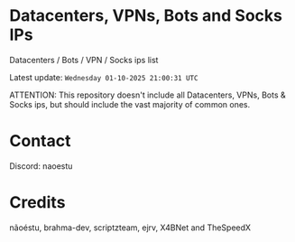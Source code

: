 # Datacenters, VPNs, Bots and Socks IPs
 
Datacenters / Bots / VPN / Socks ips list

Latest update: `Wednesday 01-10-2025 21:00:31 UTC` 

ATTENTION: This repository doesn't include all Datacenters, VPNs, Bots & Socks ips, 
but should include the vast majority of common ones.

# Contact
Discord: naoestu

# Credits
nãoéstu, brahma-dev, scriptzteam, ejrv, X4BNet and TheSpeedX
